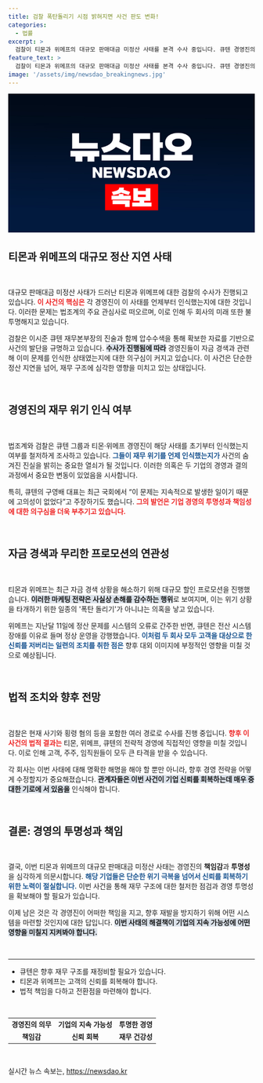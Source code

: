 ```yaml
---
title: 검찰 폭탄돌리기 시점 밝혀지면 사건 판도 변화!
categories:
  - 법률
excerpt: >
  검찰이 티몬과 위메프의 대규모 판매대금 미정산 사태를 본격 수사 중입니다. 큐텐 경영진의 재무 위기 인식 시점이 핵심 쟁점으로 떠오르며, 사기와 횡령 혐의가 제기되고 있습니다. 이들의 자금운용 방식이 과연 어떤 비밀을 숨기고 있을까요?
feature_text: >
  검찰이 티몬과 위메프의 대규모 판매대금 미정산 사태를 본격 수사 중입니다. 큐텐 경영진의 재무 위기 인식 시점이 핵심 쟁점으로 떠오르며, 사기와 횡령 혐의가 제기되고 있습니다. 이들의 자금운용 방식이 과연 어떤 비밀을 숨기고 있을까요?
image: '/assets/img/newsdao_breakingnews.jpg'
---
```


<p><img src="/assets/img/newsdao_breakingnews.jpg" alt="firstkoreanews 속보" /></p>

<h2 data-ke-size="size26">티몬과 위메프의 대규모 정산 지연 사태</h2>

<p data-ke-size="size16">&nbsp;</p>

<p>대규모 판매대금 미정산 사태가 드러난 티몬과 위메프에 대한 검찰의 수사가 진행되고 있습니다. <b><span style="color: #ee2323;">이 사건의 핵심은</span></b> 각 경영진이 이 사태를 언제부터 인식했는지에 대한 것입니다. 이러한 문제는 법조계의 주요 관심사로 떠오르며, 이로 인해 두 회사의 미래 또한 불투명해지고 있습니다.</p>

<p>검찰은 이시준 큐텐 재무본부장의 진술과 함께 압수수색을 통해 확보한 자료를 기반으로 사건의 발단을 규명하고 있습니다. <b><span style="background-color: #21538527;">수사가 진행됨에 따라</span></b> 경영진들이 자금 경색과 관련해 이미 문제를 인식한 상태였는지에 대한 의구심이 커지고 있습니다. 이 사건은 단순한 정산 지연을 넘어, 재무 구조에 심각한 영향을 미치고 있는 상태입니다.</p>

<p data-ke-size="size16">&nbsp;</p>

<h2 data-ke-size="size26">경영진의 재무 위기 인식 여부</h2>

<p data-ke-size="size16">&nbsp;</p>

<p>법조계와 검찰은 큐텐 그룹과 티몬·위메프  경영진이 해당 사태를 초기부터 인식했는지 여부를 철저하게 조사하고 있습니다. <b><span style="color: #1a5490;">그들이 재무 위기를 언제 인식했는지가</span></b> 사건의 숨겨진 진실을 밝히는 중요한 열쇠가 될 것입니다. 이러한 의혹은 두 기업의 경영과 결의 과정에서 중요한 변동이 있었음을 시사합니다.</p>

<p>특히, 큐텐의 구영배 대표는 최근 국회에서 “이 문제는 지속적으로 발생한 일이기 때문에 고의성이 없었다”고 주장하기도 했습니다. <b><span style="color: #ee2323;">그의 발언은 기업 경영의 투명성과 책임성에 대한 의구심을 더욱 부추기고 있습니다.</span></b> </p>

<p data-ke-size="size16">&nbsp;</p>

<h2 data-ke-size="size26">자금 경색과 무리한 프로모션의 연관성</h2>

<p data-ke-size="size16">&nbsp;</p>

<p>티몬과 위메프는 최근 자금 경색 상황을 해소하기 위해 대규모 할인 프로모션을 진행했습니다. <b><span style="background-color: #21538527;">이러한 마케팅 전략은 사실상 손해를 감수하는 행위</span></b>로 보여지며, 이는 위기 상황을 타개하기 위한 일종의 '폭탄 돌리기'가 아니냐는 의혹을 낳고 있습니다.</p>

<p>위메프는 지난달 11일에 정산 문제를 시스템의 오류로 간주한 반면, 큐텐은 전산 시스템 장애를 이유로 들며 정상 운영을 강행했습니다. <b><span style="color: #1a5490;">이처럼 두 회사 모두 고객을 대상으로 한 신뢰를 저버리는 일련의 조치를 취한 점은</span></b> 향후 대외 이미지에 부정적인 영향을 미칠 것으로 예상됩니다.</p>

<p data-ke-size="size16">&nbsp;</p>

<h2 data-ke-size="size26">법적 조치와 향후 전망</h2>

<p data-ke-size="size16">&nbsp;</p>

<p>검찰은 현재 사기와 횡령 혐의 등을 포함한 여러 경로로 수사를 진행 중입니다. <b><span style="color: #ee2323;">향후 이 사건의 법적 결과는</span></b> 티몬, 위메프, 큐텐의 전략적 경영에 직접적인 영향을 미칠 것입니다. 이로 인해 고객, 주주, 임직원들이 모두 큰 타격을 받을 수 있습니다.</p>

<p>각 회사는 이번 사태에 대해 명확한 해명을 해야 할 뿐만 아니라, 향후 경영 전략을 어떻게 수정할지가 중요해졌습니다. <b><span style="background-color: #21538527;">관계자들은 이번 사건이 기업 신뢰를 회복하는데 매우 중대한 기로에 서 있음을</span></b> 인식해야 합니다.</p>

<p data-ke-size="size16">&nbsp;</p>

<h2 data-ke-size="size26">결론: 경영의 투명성과 책임</h2>

<p data-ke-size="size16">&nbsp;</p>

<p>결국, 이번 티몬과 위메프의 대규모 판매대금 미정산 사태는 경영진의 <b>책임감</b>과 <b>투명성</b>을 심각하게 의문시합니다. <b><span style="color: #1a5490;">해당 기업들은 단순한 위기 극복을 넘어서 신뢰를 회복하기 위한 노력이 절실합니다.</span></b> 이번 사건을 통해 재무 구조에 대한 철저한 점검과 경영 투명성을 확보해야 할 필요가 있습니다.</p>

<p>이제 남은 것은 각 경영진이 어떠한 책임을 지고, 향후 재발을 방지하기 위해 어떤 시스템을 마련할 것인지에 대한 답입니다. <b><span style="background-color: #21538527;">이번 사태의 해결책이 기업의 지속 가능성에 어떤 영향을 미칠지 지켜봐야 합니다.</span></b></p>

<p data-ke-size="size16">&nbsp;</p>

<hr>

<ul>
    <li>큐텐은 향후 재무 구조를 재정비할 필요가 있습니다.</li>
    <li>티몬과 위메프는 고객의 신뢰를 회복해야 합니다.</li>
    <li>법적 책임을 다하고 전환점을 마련해야 합니다.</li>
</ul>

<p data-ke-size="size16">&nbsp;</p>

<table style="width: 100%;">
    <tr>
        <td style="text-align: center; height: 17px;"><b>경영진의 의무</b></td>
        <td style="text-align: center; height: 17px;"><b>기업의 지속 가능성</b></td>
        <td style="text-align: center; height: 17px;"><b>투명한 경영</b></td>
    </tr>
    <tr>
        <td style="text-align: center; height: 17px;"><b>책임감</b></td>
        <td style="text-align: center; height: 17px;"><b>신뢰 회복</b></td>
        <td style="text-align: center; height: 17px;"><b>재무 건강성</b></td>
    </tr>
</table>

<p data-ke-size="size16">&nbsp;</p>
실시간 뉴스 속보는, <a href="https://newsdao.kr" rel="dofollow">https://newsdao.kr</a>


